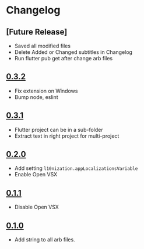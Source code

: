 # Changelog

## [Future Release]

- Saved all modified files
- Delete Added or Changed subtitles in Changelog
- Run flutter pub get after change arb files

## [0.3.2]

- Fix extension on Windows
- Bump node, eslint

## [0.3.1]

- Flutter project can be in a sub-folder
- Extract text in right project for multi-project

## [0.2.0]

- Add setting `l10nization.appLocalizationsVariable`
- Enable Open VSX

## [0.1.1]

- Disable Open VSX

## [0.1.0]

- Add string to all arb files.

[0.3.2]: https://github.com/lsaudon/l10nization/releases/tag/release-0.3.2
[0.3.1]: https://github.com/lsaudon/l10nization/releases/tag/release-0.3.1
[0.2.0]: https://github.com/lsaudon/l10nization/releases/tag/release-0.2.0
[0.1.1]: https://github.com/lsaudon/l10nization/releases/tag/release-0.1.1
[0.1.0]: https://github.com/lsaudon/l10nization/releases/tag/release-0.1.0
